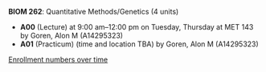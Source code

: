 **BIOM 262**: Quantitative Methods/Genetics (4 units)

- **A00** (Lecture) at 9:00 am–12:00 pm on Tuesday, Thursday at MET 143 by Goren, Alon M (A14295323)
- **A01** (Practicum) (time and location TBA) by Goren, Alon M (A14295323)

[Enrollment numbers over time](./BIOM262.tsv)
